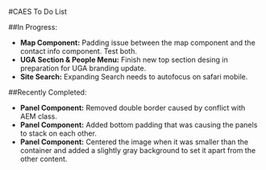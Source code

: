 #CAES To Do List


##In Progress:

- **Map Component:** Padding issue between the map component and the contact info component. Test both.
- **UGA Section & People Menu:** Finish new top section desing in preparation for UGA branding update.
- **Site Search:** Expanding Search needs to autofocus on safari mobile.

##Recently Completed:

- **Panel Component:** Removed double border caused by conflict with AEM class.
- **Panel Component:** Added bottom padding that was causing the panels to stack on each other.
- **Panel Component:** Centered the image when it was smaller than the container and added a slightly gray background to set it apart from the other content.
